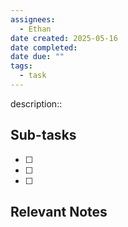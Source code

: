 ```yaml
---
assignees:
  - Ethan
date created: 2025-05-16
date completed: 
date due: ""
tags:
  - task
---
```


description::<br>

## Sub-tasks

 - [ ] 
 - [ ] 
 - [ ] 

## Relevant Notes

